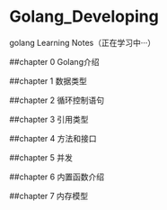 # Golang_Developing

golang Learning Notes（正在学习中···）

##chapter 0 Golang介绍

##chapter 1 数据类型

##chapter 2 循环控制语句

##chapter 3 引用类型

##chapter 4 方法和接口

##chapter 5 并发

##chapter 6 内置函数介绍

##chapter 7 内存模型
